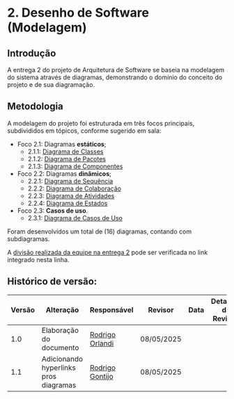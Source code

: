 # 2. Desenho de Software (Modelagem)

## Introdução

A entrega 2 do projeto de Arquitetura de Software se baseia na modelagem do sistema através de diagramas, demonstrando o domínio do conceito do projeto e de sua diagramação.

## Metodologia

A modelagem do projeto foi estruturada em três focos principais, subdivididos em tópicos, conforme sugerido em sala:

* Foco 2.1: Diagramas **estáticos**;
  * 2.1.1: [Diagrama de Classes](./2.1.1.DiagramaDeClasses.md)
  * 2.1.2: [Diagrama de Pacotes](./2.1.2.DiagramaDePacotes.md)  
  * 2.1.3: [Diagrama de Componentes](./2.1.3.DiagramaDeComponentes.md)  
* Foco 2.2: Diagramas **dinâmicos**;
  * 2.2.1: [Diagrama de Sequência](./2.2.1.DiagramaDeSequencia.md)  
  * 2.2.2: [Diagrama de Colaboração](./2.2.2.DiagramaDeColaboracao.md)  
  * 2.2.3: [Diagrama de Atividades](./2.2.3.DiagramaDeAtividades.md)  
  * 2.2.4: [Diagrama de Estados](./2.2.4.DiagramaDeEstados.md)  
* Foco 2.3: **Casos de uso**.
  * 2.3.1: [Diagrama de Casos de Uso](./2.3.1.DiagramaDeCasosDeUso.md)

Foram desenvolvidos um total de (16) diagramas, contando com subdiagramas.

A [divisão realizada da equipe na entrega 2](./2.4.ParticipacoesModelagem.md) pode ser verificada no link integrado nesta linha.

## Histórico de versão:

| Versão | Alteração                  | Responsável     | Revisor | Data       | Detalhes da Revisão |
| -      | -                          | -               | -       | -          | -                   |
| 1.0    | Elaboração do documento | [Rodrigo Orlandi](https://github.com/OrlandiRodrigo)  | 08/05/2025 | |
| 1.1    | Adicionando hyperlinks pros diagramas | [Rodrigo Gontijo](https://github.com/rodgontijoo)  | 08/05/2025 | |
